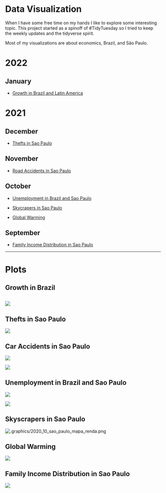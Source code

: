 # Data Visualization 

When I have some free time on my hands I like to explore some interesting topic. This project started as a spinoff of #TidyTuesday so I tried to keep the weekly updates and the tidyverse spirit.

Most of my visualizations are about economics, Brazil, and São Paulo.

# 2022

## January

- [Growth in Brazil and Latin America](https://github.com/viniciusoike/weekly_viz/blob/main/R/viz-01-06)

# 2021

## December

- [Thefts in Sao Paulo](https://github.com/viniciusoike/weekly_viz/blob/main/R/viz-12-30/full_code.R)

## November

- [Road Accidents in Sao Paulo](https://github.com/viniciusoike/weekly_viz/blob/main/R/viz-11-02)

## October

- [Unemployment in Brazil and Sao Paulo](https://github.com/viniciusoike/weekly_viz/blob/main/R/viz-10-26)

- [Skycrapers in Sao Paulo](https://github.com/viniciusoike/weekly_viz/blob/main/graphics/2020_10)

- [Global Warming](https://github.com/viniciusoike/weekly_viz/blob/main/graphics/2020_10)

## September

- [Family Income Distribution in Sao Paulo](https://github.com/viniciusoike/weekly_viz/blob/main/graphics/2020_10)


***

# Plots

## Growth in Brazil

![]()

![](https://raw.githubusercontent.com/viniciusoike/weekly_viz/main/graphics/2022_01/p4.png)

## Thefts in Sao Paulo

![](https://github.com/viniciusoike/weekly_viz/blob/main/graphics/2021_12/roubos_furtos_panel.png?raw=true)

## Car Accidents in Sao Paulo

![](https://github.com/viniciusoike/weekly_viz/blob/main/graphics/2021_11/map_road_accidents_2020.png?raw=true)

![](https://github.com/viniciusoike/weekly_viz/blob/main/graphics/2021_11/road_accidents_2.png?raw=true)


## Unemployment in Brazil and Sao Paulo

![](https://github.com/viniciusoike/weekly_viz/blob/main/graphics/2021_10/unemployment_1.png?raw=true)

![](https://github.com/viniciusoike/weekly_viz/blob/main/graphics/2021_10/unemployment_panel.png?raw=true)

## Skyscrapers in Sao Paulo

![.graphics/2020_10_sao_paulo_mapa_renda.png](https://github.com/viniciusoike/weekly_viz/blob/main/graphics/2021_10/skycraper_sp_panel.png?raw=true)

## Global Warming

![](https://github.com/viniciusoike/weekly_viz/blob/main/graphics/2021_10/global_warming_economist_cairo.png?raw=true)

## Family Income Distribution in Sao Paulo

![](https://github.com/viniciusoike/weekly_viz/blob/main/graphics/2021_10/sao_paulo_renda.png?raw=true)
